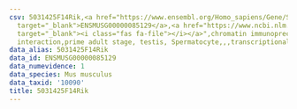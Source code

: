 ```yaml
---
csv: 5031425F14Rik,<a href="https://www.ensembl.org/Homo_sapiens/Gene/Summary?db=core;g=ENSMUSG00000085129"
  target="_blank">ENSMUSG00000085129</a>,<a href="https://www.ncbi.nlm.nih.gov/pubmed/25450459"
  target="_blank"><i class="fas fa-file"></i></a>",chromatin immunoprecipitation assay,direct
  interaction,prime adult stage, testis, Spermatocyte,,,transcriptional regulation,
data_alias: 5031425F14Rik
data_id: ENSMUSG00000085129
data_numevidence: 1
data_species: Mus musculus
data_taxid: '10090'
title: 5031425F14Rik
---
```


